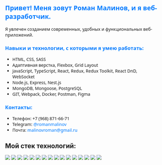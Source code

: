 <h2 style="color: #007bff; font-family: 'Segoe UI', Tahoma, Geneva, Verdana, sans-serif;">Привет! Меня зовут Роман Малинов, и я веб-разработчик.</h2>

<p style="font-family: 'Segoe UI', Tahoma, Geneva, Verdana, sans-serif;">Я увлечен созданием современных, удобных и функциональных веб-приложений.</p>

<h3 style="color: #007bff; font-family: 'Segoe UI', Tahoma, Geneva, Verdana, sans-serif;">Навыки и технологии, с которыми я умею работать:</h3>

<ul style="font-family: 'Segoe UI', Tahoma, Geneva, Verdana, sans-serif;">
  <li>HTML, CSS, SASS</li>
  <li>Адаптивная верстка, Flexbox, Grid Layout</li>
  <li>JavaScript, TypeScript, React, Redux, Redux Toolkit, React DnD, WebSocket</li>
  <li>Node.js, Express, Nest.js</li>
  <li>MongoDB, Mongoose, PostgreSQL</li>
  <li> GIT, Webpack, Docker, Postman, Figma</li>
</ul>

<h3 style="color: #007bff; font-family: 'Segoe UI', Tahoma, Geneva, Verdana, sans-serif;">Контакты:</h3>

<ul style="font-family: 'Segoe UI', Tahoma, Geneva, Verdana, sans-serif;">
  <li>Телефон: +7 (968) 871-66-71</li>
  <li>Telegram: <a href="https://t.me/romanmalinov" style="color: #007bff; text-decoration: none; font-family: 'Segoe UI', Tahoma, Geneva, Verdana, sans-serif;">@romanmalinov</a></li>
  <li>Почта: <a href="mailto:malinovroman@gmail.ru" style="color: #007bff; text-decoration: none; font-family: 'Segoe UI', Tahoma, Geneva, Verdana, sans-serif;">malinovroman@gmail.ru</a></li>
</ul>
<h2>Мой стек технологий:</h2>
<p><img src="https://img.shields.io/badge/HTML-6CADDF?style=for-the-badge&logo=HTML5&logoColor=FF0000"/>

  <img src="https://img.shields.io/badge/CSS3-6CADDF?style=for-the-badge&logo=CSS3&logoColor=000000"/>
  <img src="https://img.shields.io/badge/Git-6CADDF?style=for-the-badge&logo=Git&logoColor=000000"/>
  <img src="https://img.shields.io/badge/JavaScript-6CADDF?style=for-the-badge&logo=JavaScript&logoColor=000000"/>
  <img src="https://img.shields.io/badge/TypeScript-6CADDF?style=for-the-badge&logo=TypeScript&logoColor=000000"/>
  <img src="https://img.shields.io/badge/React-6CADDF?style=for-the-badge&logo=React&logoColor=000000"/>
  <img src="https://img.shields.io/badge/Redux-6CADDF?style=for-the-badge&logo=Redux&logoColor=000000"/>
  <img src="https://img.shields.io/badge/Webpack-6CADDF?style=for-the-badge&logo=Webpack&logoColor=000000"/>
  <img src="https://img.shields.io/badge/ReactRouter-6CADDF?style=for-the-badge&logo=React Router&logoColor=000000"/>
  <img src="https://img.shields.io/badge/Jest-6CADDF?style=for-the-badge&logo=Jest&logoColor=000000"/>
  <img src="https://img.shields.io/badge/Express-6CADDF?style=for-the-badge&logo=Express&logoColor=000000"/>
  <img src="https://img.shields.io/badge/MongoDB-6CADDF?style=for-the-badge&logo=MongoDB&logoColor=000000"/>
  <img src="https://img.shields.io/badge/Vue-6CADDF?style=for-the-badge&logo=Vue.js&logoColor=000000"/>
  <img src="https://img.shields.io/badge/Postgres-6CADDF?style=for-the-badge&logo=PostgreSQL&logoColor=000000"/>
  <img src="https://img.shields.io/badge/Nest-6CADDF?style=for-the-badge&logo=NestJS&logoColor=000000"/>
  <img src="https://img.shields.io/badge/Bootstrap-6CADDF?style=for-the-badge&logo=Bootstrap&logoColor=000000"/>
</p>
